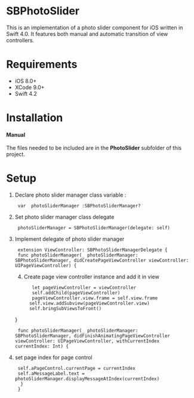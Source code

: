 # SBPhotoSlider

This is an implementation of a photo slider component for iOS written in Swift 4.0. 
It features both manual and automatic transition of view controllers.

# Requirements

* iOS 8.0+
* XCode 9.0+
* Swift 4.2

# Installation

#### Manual

The files needed to be included are in the **PhotoSlider** subfolder of this project.

# Setup

1. Declare photo slider manager class variable :

        var  photoSliderManager :SBPhotoSliderManager?

2. Set photo slider manager class delegate

        photoSliderManager = SBPhotoSliderManager(delegate: self)

3. Implement delegate of photo slider manager

        extension ViewController: SBPhotoSliderManagerDelegate {
        func photoSliderManager(_ photoSliderManager: SBPhotoSliderManager, didCreatePageViewController viewController:     UIPageViewController) {
    
   4. Create page view controller instance and add it in view
   
             let pageViewController = viewController
             self.addChild(pageViewController)
             pageViewController.view.frame = self.view.frame
            self.view.addSubview(pageViewController.view)
            self.bringSubViewsToFront()
    }
    
        func photoSliderManager(_ photoSliderManager: SBPhotoSliderManager, didFinishAnimatingPageViewController viewController: UIPageViewController, withCurrentIndex currentIndex: Int) {

5. set page index for page control

        self.aPageControl.currentPage = currentIndex
        self.aMessageLabel.text = photoSliderManager.displayMessageAtIndex(currentIndex)
         }
        }


